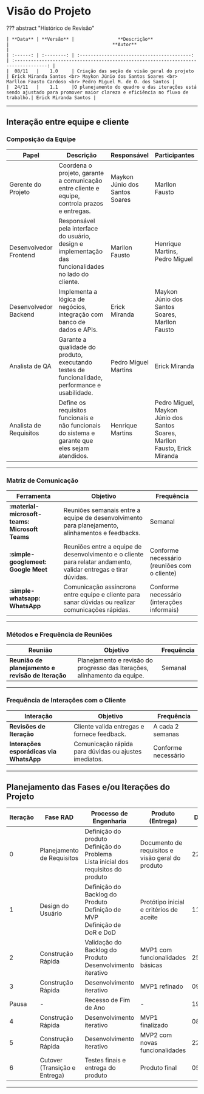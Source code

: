 # **Visão do Projeto**

??? abstract "Histórico de Revisão"

    | **Data** | **Versão** |                **Descrição**                |                                      **Autor**                                       |
    | :------: | :--------: | :-----------------------------------------: | :----------------------------------------------------------------------------------: |
    |  08/11   |    1.0     | Criação das seção de visão geral do projeto | Erick Miranda Santos <br> Maykon Júnio dos Santos Soares <br> Marllon Fausto Cardoso <br> Pedro Miguel M. de O. dos Santos |
    |  24/11   |    1.1     |O planejamento do quadro e das iterações está sendo ajustado para promover maior clareza e eficiência no fluxo de trabalho.| Erick Miranda Santos |

---

## **Interação entre equipe e cliente**

### **Composição da Equipe**

| Papel                  | Descrição                                                                                             | Responsável                    | Participantes                                  |
| ---------------------- | ----------------------------------------------------------------------------------------------------- | ------------------------------ | ---------------------------------------------- |
| Gerente do Projeto     | Coordena o projeto, garante a comunicação entre cliente e equipe, controla prazos e entregas.         | Maykon Júnio dos Santos Soares | Marllon Fausto                                 |
| Desenvolvedor Frontend | Responsável pela interface do usuário, design e implementação das funcionalidades no lado do cliente. | Marllon Fausto                 | Henrique Martins, Pedro Miguel                              |
| Desenvolvedor Backend  | Implementa a lógica de negócios, integração com banco de dados e APIs.                                | Erick Miranda                  | Maykon Júnio dos Santos Soares, Marllon Fausto |
| Analista de QA         | Garante a qualidade do produto, executando testes de funcionalidade, performance e usabilidade.       | Pedro Miguel Martins           | Erick Miranda                                  |
| Analista de Requisitos | Define os requisitos funcionais e não funcionais do sistema e garante que eles sejam atendidos.       | Henrique Martins               | Pedro Miguel, Maykon Júnio dos Santos Soares, Marllon Fausto, Erick Miranda                           |

---

### **Matriz de Comunicação**

| **Ferramenta**                                 | **Objetivo**                                                                                                     | **Frequência**                               |
| ---------------------------------------------- | ---------------------------------------------------------------------------------------------------------------- | -------------------------------------------- |
| **:material-microsoft-teams: Microsoft Teams** | Reuniões semanais entre a equipe de desenvolvimento para planejamento, alinhamentos e feedbacks.                 | Semanal                                      |
| **:simple-googlemeet: Google Meet**            | Reuniões entre a equipe de desenvolvimento e o cliente para relatar andamento, validar entregas e tirar dúvidas. | Conforme necessário (reuniões com o cliente) |
| **:simple-whatsapp: WhatsApp**                 | Comunicação assíncrona entre equipe e cliente para sanar dúvidas ou realizar comunicações rápidas.               | Conforme necessário (interações informais)   |

---

### **Métodos e Frequência de Reuniões**

| **Reunião**                                     | **Objetivo**                                                            | **Frequência** |
| ----------------------------------------------- | ----------------------------------------------------------------------- | -------------- |
| **Reunião de planejamento e revisão de Iteração** | Planejamento e revisão do progresso das Iterações, alinhamento da equipe. | Semanal        |

---

### **Frequência de Interações com o Cliente**

| **Interação**                           | **Objetivo**                                          | **Frequência**      |
| --------------------------------------- | ----------------------------------------------------- | ------------------- |
| **Revisões de Iteração**                  | Cliente valida entregas e fornece feedback.           | A cada 2 semanas    |
| **Interações esporádicas via WhatsApp** | Comunicação rápida para dúvidas ou ajustes imediatos. | Conforme necessário |

---

## **Planejamento das Fases e/ou Iterações do Projeto**

| Iteração | Fase RAD                       | Processo de Engenharia                                                                                     | Produto (Entrega)                                  | Data Início | Data Fim   | Quantidade de Dias |
| -------- | ------------------------------ | --------------------------------------------------------------------------------------------------------- | ------------------------------------------------- | ----------- | ---------- | ------------------ |
| 0        | Planejamento de Requisitos     | Definição do produto<br>Definição do Problema<br>Lista inicial dos requisitos do produto                  | Documento de requisitos e visão geral do produto | 22/10/2024  | 10/11/2024 | 19                 |
| 1        | Design do Usuário              | Definição do Backlog do Produto<br>Definição de MVP<br>Definição de DoR e DoD                              | Protótipo inicial e critérios de aceite          | 11/11/2024  | 29/11/2024 | 18                 |
| 2        | Construção Rápida              | Validação do Backlog do Produto<br>Desenvolvimento iterativo                                              | MVP1 com funcionalidades básicas                 | 25/11/2024  | 08/12/2024 | 14                 |
| 3        | Construção Rápida              | Desenvolvimento iterativo                                                                                  | MVP1 refinado                                    | 09/12/2024  | 18/12/2024 | 10                 |
| Pausa    | -                              | Recesso de Fim de Ano                                                                                      | -                                                 | 19/12/2024  | 07/01/2025 | 20                 |
| 4        | Construção Rápida              | Desenvolvimento iterativo                                                                                  | MVP1 finalizado                                  | 08/01/2025  | 21/01/2025 | 14                 |
| 5        | Construção Rápida              | Desenvolvimento iterativo                                                                                  | MVP2 com novas funcionalidades                   | 22/01/2025  | 04/02/2025 | 14                 |
| 6        | Cutover (Transição e Entrega)  | Testes finais e entrega do produto                                                                         | Produto final                                    | 05/02/2025  | 13/02/2025 | 9                  |

---
